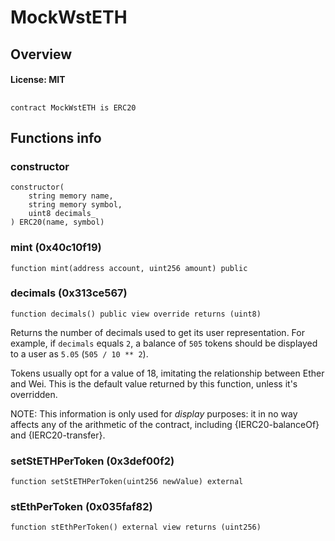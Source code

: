# MockWstETH

## Overview

#### License: MIT

## 

```solidity
contract MockWstETH is ERC20
```


## Functions info

### constructor

```solidity
constructor(
    string memory name,
    string memory symbol,
    uint8 decimals_
) ERC20(name, symbol)
```


### mint (0x40c10f19)

```solidity
function mint(address account, uint256 amount) public
```


### decimals (0x313ce567)

```solidity
function decimals() public view override returns (uint8)
```

Returns the number of decimals used to get its user representation.
For example, if `decimals` equals `2`, a balance of `505` tokens should
be displayed to a user as `5.05` (`505 / 10 ** 2`).

Tokens usually opt for a value of 18, imitating the relationship between
Ether and Wei. This is the default value returned by this function, unless
it's overridden.

NOTE: This information is only used for _display_ purposes: it in
no way affects any of the arithmetic of the contract, including
{IERC20-balanceOf} and {IERC20-transfer}.
### setStETHPerToken (0x3def00f2)

```solidity
function setStETHPerToken(uint256 newValue) external
```


### stEthPerToken (0x035faf82)

```solidity
function stEthPerToken() external view returns (uint256)
```


